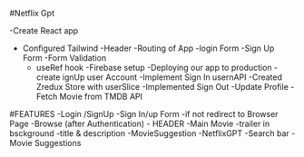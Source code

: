 #Netflix Gpt

-Create React app

- Configured Tailwind
  -Header
  -Routing of App
  -login Form
  -Sign Up Form
  -Form Validation
  - useRef hook
    -Firebase setup
    -Deploying our app to production
    -create ignUp user Account
    -Implement Sign In usernAPI
    -Created Zredux Store with userSlice
    -Implemented Sign Out
    -Update Profile
    -Fetch Movie from TMDB API

#FEATURES
-Login /SignUp
-Sign In/up Form
-if not redirect to Browser Page
-Browse (after Authentication) - HEADER
-Main Movie
-trailer in bsckground
-title & description
-MovieSuggestion
-NetflixGPT
-Search bar
-Movie Suggestions
